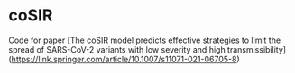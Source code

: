 # coSIR

Code for paper [The coSIR model predicts effective strategies to limit the spread of SARS-CoV-2 variants with low severity and high transmissibility] (https://link.springer.com/article/10.1007/s11071-021-06705-8)
